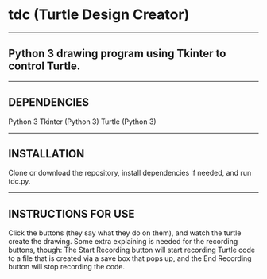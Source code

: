# tdc (Turtle Design Creator)
---
Python 3 drawing program using Tkinter to control Turtle.
---

---
DEPENDENCIES
---

Python 3
Tkinter (Python 3)
Turtle (Python 3)

---
INSTALLATION
---

Clone or download the repository, install dependencies if needed, and run tdc.py.

---
INSTRUCTIONS FOR USE
---

Click the buttons (they say what they do on them), and watch the turtle create the drawing.
Some extra explaining is needed for the recording buttons, though: The Start Recording button will start recording Turtle code to a file that is created via a save box that pops up, and the End Recording button will stop recording the code.
